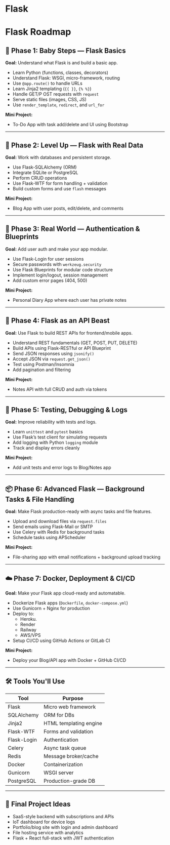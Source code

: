    # Flask
 
# Flask Roadmap

## 🌱 Phase 1: Baby Steps — Flask Basics

**Goal:** Understand what Flask is and build a basic app.

- Learn Python (functions, classes, decorators)
- Understand Flask: WSGI, micro-framework, routing
- Use `@app.route()` to handle URLs
- Learn Jinja2 templating (`{{ }}`, `{% %}`)
- Handle GET/P OST requests with `request`
- Serve static files (images, CSS, JS)
- Use `render_template`, `redirect`, and `url_for`

**Mini Project:**
- To-Do App with task add/delete and UI using Bootstrap

---

## 🚀 Phase 2: Level Up — Flask with Real Data

**Goal:** Work with databases and persistent storage.

- Use Flask-SQLAlchemy (ORM)
- Integrate SQLite or PostgreSQL
- Perform CRUD operations
- Use Flask-WTF for form handling + validation
- Build custom forms and use `flash` messages

**Mini Project:**
- Blog App with user posts, edit/delete, and comments

---

## 🔐 Phase 3: Real World — Authentication & Blueprints

**Goal:** Add user auth and make your app modular.

- Use Flask-Login for user sessions
- Secure passwords with `werkzeug.security`
- Use Flask Blueprints for modular code structure
- Implement login/logout, session management
- Add custom error pages (404, 500)

**Mini Project:**
- Personal Diary App where each user has private notes

---

## 📡 Phase 4: Flask as an API Beast

**Goal:** Use Flask to build REST APIs for frontend/mobile apps.

- Understand REST fundamentals (GET, POST, PUT, DELETE)
- Build APIs using Flask-RESTful or API Blueprint
- Send JSON responses using `jsonify()`
- Accept JSON via `request.get_json()`
- Test using Postman/Insomnia
- Add pagination and filtering

**Mini Project:**
- Notes API with full CRUD and auth via tokens

---

## 🧪 Phase 5: Testing, Debugging & Logs

**Goal:** Improve reliability with tests and logs.

- Learn `unittest` and `pytest` basics
- Use Flask’s test client for simulating requests
- Add logging with Python `logging` module
- Track and display errors cleanly

**Mini Project:**
- Add unit tests and error logs to Blog/Notes app

---

## 📦 Phase 6: Advanced Flask — Background Tasks & File Handling

**Goal:** Make Flask production-ready with async tasks and file features.

- Upload and download files via `request.files`
- Send emails using Flask-Mail or SMTP
- Use Celery with Redis for background tasks
- Schedule tasks using APScheduler

**Mini Project:**
- File-sharing app with email notifications + background upload tracking

---

## ☁️ Phase 7: Docker, Deployment & CI/CD

**Goal:** Make your Flask app cloud-ready and automatable.

- Dockerize Flask apps (`Dockerfile`, `docker-compose.yml`)
- Use Gunicorn + Nginx for production
- Deploy to:
  - Heroku.
  - Render
  - Railway
  - AWS/VPS
- Setup CI/CD using GitHub Actions or GitLab CI

**Mini Project:**
- Deploy your Blog/API app with Docker + GitHub CI/CD

---

## 🛠️ Tools You'll Use

| Tool         | Purpose                       |
|--------------|-------------------------------|
| Flask        | Micro web framework           |
| SQLAlchemy   | ORM for DBs                   |
| Jinja2       | HTML templating engine        |
| Flask-WTF    | Forms and validation          |
| Flask-Login  | Authentication                |
| Celery       | Async task queue              |
| Redis        | Message broker/cache          |
| Docker       | Containerization              |
| Gunicorn     | WSGI server                   |
| PostgreSQL   | Production-grade DB           |

---

## 🎯 Final Project Ideas

- SaaS-style backend with subscriptions and APIs
- IoT dashboard for device logs
- Portfolio/blog site with login and admin dashboard
- File hosting service with analytics
- Flask + React full-stack with JWT authentication
